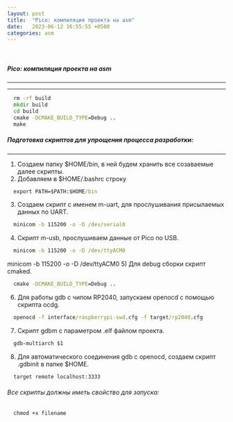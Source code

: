 ```yaml
---
layout: post
title:  "Pico: компиляция проекта на asm"
date:   2023-06-12 16:55:55 +0500
categories: asm
---
```

<BR>

##### Pico: компиляция проекта на asm
---


---
  ```cmd
    rm -rf build
    mkdir build
    cd build
    cmake -DCMAKE_BUILD_TYPE=Debug ..
    make
  ```
##### Подготовка скриптов для упрощения процесса разработки:
---
1) Создаем папку $HOME/bin, в ней будем хранить все созаваемые далее скрипты.
2) Добавляем в $HOME/.bashrc строку 
  ```cmd
    export PATH=$PATH:$HOME/bin
  ```
3) Создаем скрипт с именем m-uart, для прослушивания присылаемых данных по UART.
  ```cmd
    minicom -b 115200 -o -D /dev/serial0
  ```
4) Скрипт m-usb, прослушиваем данные от Pico по USB.
  ```cmd
    minicom -b 115200 -o -D /dev/ttyACM0
  ```
minicom -b 115200 -o -D /dev/ttyACM0
5) Для debug сборки скрипт  cmaked.
  ```cmd
    cmake -DCMAKE_BUILD_TYPE=Debug ..
  ```
6) Для работы gdb с чипом RP2040, запускаем openocd с помощью скрипта ocdg.
  ```cmd
    openocd -f interface/raspberrypi-swd.cfg -f target/rp2040.cfg
  ```
7) Скрипт gdbm с параметром .elf файлом проекта.
  ```cmd
    gdb-multiarch $1
  ```
8) Для автоматического соединения gdb с openocd, создаем скрипт .gdbinit в папке $HOME.
  ```cmd
    target remote localhost:3333
  ```
###### Все скрипты должны иметь свойство для запуска:
  ```cmd
    chmod +x filename
  ```